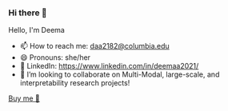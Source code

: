 ### Hi there 👋
 Hello, I'm Deema
 - 📫 How to reach me: daa2182@columbia.edu
 - 😄 Pronouns: she/her
 - 👔 LinkedIn: https://www.linkedin.com/in/deemaa2021/
 - 👯 I’m looking to collaborate on Multi-Modal, large-scale, and interpretability research projects! 

<!--
**deema-A/deema-A** is a ✨ _special_ ✨ repository because its `README.md` (this file) appears on your GitHub profile.

Here are some ideas to get you started:

- 🔭 I’m currently working on ...
- 🌱 I’m currently learning ...
- 👯 I’m looking to collaborate on ...
- 🤔 I’m looking for help with ...
- 💬 Ask me about ...
- 📫 How to reach me: ...
- 😄 Pronouns: ...
- ⚡ Fun fact: ...
-->

[Buy me 🍕](https://www.buymeacoffee.com/deemaa)
